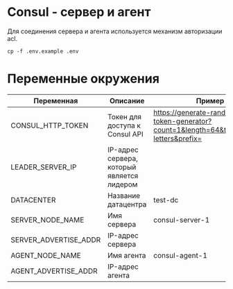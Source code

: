 # Consul - сервер и агент

Для соединения сервера и агента используется механизм авторизации acl.

```shell
cp -f .env.example .env
```

# Переменные окружения

| Переменная            | Описание                                   | Пример                                                                                                      |
|-----------------------|--------------------------------------------|-------------------------------------------------------------------------------------------------------------|
| CONSUL_HTTP_TOKEN     | Токен для доступа к Consul API             | [https://generate-random.org/api-token-generator?count=1&length=64&type=upper-letters&prefix=  ](генератор) |
| LEADER_SERVER_IP      | IP-адрес сервера, который является лидером |                                                                                                             |
| DATACENTER            | Название датацентра                        | test-dc                                                                                                     |
| SERVER_NODE_NAME      | Имя сервера                                | consul-server-1                                                                                             |
| SERVER_ADVERTISE_ADDR | IP-адрес сервера                           |                                                                                                             |
| AGENT_NODE_NAME       | Имя агента                                 | consul-agent-1                                                                                              |
| AGENT_ADVERTISE_ADDR  | IP-адрес агента                            |                                                                                                             |
